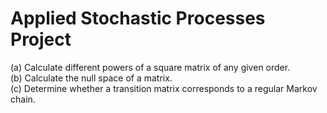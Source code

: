 # Applied Stochastic Processes Project

(a) Calculate different powers of a square matrix of any given order. \
(b) Calculate the null space of a matrix. \
(c) Determine whether a transition matrix corresponds to a regular Markov chain.
